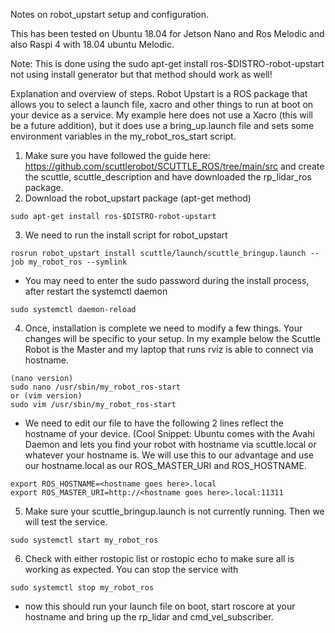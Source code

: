 Notes on robot_upstart setup and configuration.

This has been tested on Ubuntu 18.04 for Jetson Nano and Ros Melodic and also Raspi 4 with 18.04 ubuntu Melodic.

Note: This is done using the sudo apt-get install ros-$DISTRO-robot-upstart not using install generator but that method should work as well!

Explanation and overview of steps.
Robot Upstart is a ROS package that allows you to select a launch file, xacro and other things to run at boot on your device as a service. My example here does not use a Xacro (this will be a future addition), but it does use a bring_up.launch file and sets some environment variables in the my_robot_ros_start script. 
1. Make sure you have followed the guide here: https://github.com/scuttlerobot/SCUTTLE_ROS/tree/main/src and create the scuttle, scuttle_description and have downloaded the rp_lidar_ros package.
2. Download the robot_upstart package (apt-get method)
```
sudo apt-get install ros-$DISTRO-robot-upstart
```
3. We need to run the install script for robot_upstart
```
rosrun robot_upstart install scuttle/launch/scuttle_bringup.launch --job my_robot_ros --symlink
```
- You may need to enter the sudo password during the install process, after restart the systemctl daemon
```
sudo systemctl daemon-reload
```
4. Once, installation is complete we need to modify a few things. Your changes will be specific to your setup. In my example below the Scuttle Robot is the Master and my laptop that runs rviz is able to connect via hostname.
```
(nano version)
sudo nano /usr/sbin/my_robot_ros-start
or (vim version)
sudo vim /usr/sbin/my_robot_ros-start
```
- We need to edit our file to have the following 2 lines reflect the hostname of your device. (Cool Snippet: Ubuntu comes with the Avahi Daemon and lets you find your robot with hostname via scuttle.local or whatever your hostname is. We will use this to our advantage and use our hostname.local as our ROS_MASTER_URI and ROS_HOSTNAME.
```
export ROS_HOSTNAME=<hostname goes here>.local
export ROS_MASTER_URI=http://<hostname goes here>.local:11311 
```
5. Make sure your scuttle_bringup.launch is not currently running. Then we will test the service.
```
sudo systemctl start my_robot_ros
```

6. Check with either rostopic list or rostopic echo <topic name> to make sure all is working as expected. You can stop the service with
```
sudo systemctl stop my_robot_ros
```
  
- now this should run your launch file on boot, start roscore at your hostname and bring up the rp_lidar and cmd_vel_subscriber.
  
